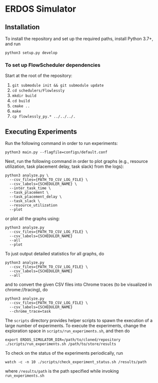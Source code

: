# ERDOS Simulator

## Installation

To install the repository and set up the required paths, install Python 3.7+,
and run

```console
python3 setup.py develop
```

### To set up FlowScheduler dependencies
Start at the root of the repository:
1. `git submodule init && git submodule update`
2. `cd schedulers/Flowlessly`
3. `mkdir build`
4. `cd build`
5. `cmake ..`
6. `make`
7. `cp flowlessly_py.* ../../../.`

## Executing Experiments

Run the following command in order to run experiments:

```console
python3 main.py --flagfile=configs/default.conf
```

Next, run the following command in order to plot graphs (e.g., resource
utilization, task placement delay, task slack) from the logs):

```console
python3 analyze.py \
  --csv_files={PATH_TO_CSV_LOG_FILE} \
  --csv_labels={SCHEDULER_NAME} \
  --inter_task_time \
  --task_placement \
  --task_placement_delay \
  --task_slack \
  --resource_utilization
  --plot
```

or plot all the graphs using:

```console
python3 analyze.py
  --csv_files={PATH_TO_CSV_LOG_FILE} \
  --csv_labels={SCHEDULER_NAME}
  --all
  --plot
```

To just output detailed statistics for all graphs, do

```console
python3 analyze.py
  --csv_files={PATH_TO_CSV_LOG_FILE} \
  --csv_labels={SCHEDULER_NAME}
  --all
```

and to convert the given CSV files into Chrome traces (to be visualized in chrome://tracing), do

```console
python3 analyze.py
  --csv_files={PATH_TO_CSV_LOG_FILE} \
  --csv_labels={SCHEDULER_NAME}
  --chrome_trace=task
```

The `scripts` directory provides helper scripts to spawn the execution of a large number of
experiments. To execute the experiments, change the exploration space in `scripts/run_experiments.sh`,
and then do

```console
export ERDOS_SIMULATOR_DIR=/path/to/cloned/repository
./scripts/run_experiments.sh /path/to/store/results
```

To check on the status of the experiments periodically, run

```console
watch -c -n 10 ./scripts/check_experiment_status.sh /results/path
```
where `/results/path` is the path specified while invoking `run_experiments.sh`

